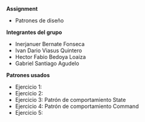 **Assignment**
- Patrones de diseño

**Integrantes del grupo**
- Inerjanuer Bernate Fonseca
- Ivan Dario Viasus Quintero
- Hector Fabio Bedoya Loaiza
- Gabriel Santiago Agudelo

**Patrones usados**
- Ejercicio 1: 
- Ejercicio 2:
- Ejercicio 3: Patrón de comportamiento State
- Ejercicio 4: Patrón de comportamiento Command
- Ejercicio 5:
